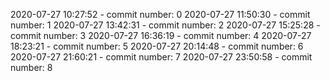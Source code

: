 2020-07-27 10:27:52 - commit number: 0
2020-07-27 11:50:30 - commit number: 1
2020-07-27 13:42:31 - commit number: 2
2020-07-27 15:25:28 - commit number: 3
2020-07-27 16:36:19 - commit number: 4
2020-07-27 18:23:21 - commit number: 5
2020-07-27 20:14:48 - commit number: 6
2020-07-27 21:60:21 - commit number: 7
2020-07-27 23:50:58 - commit number: 8
